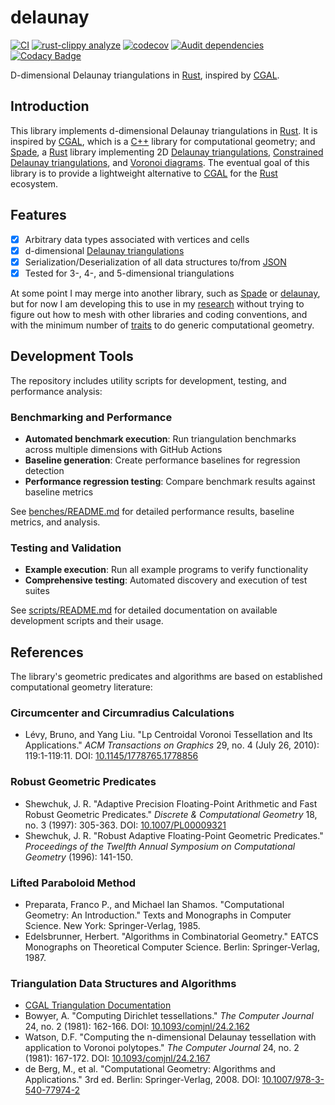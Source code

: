 # delaunay

[![CI](https://github.com/acgetchell/delaunay/actions/workflows/ci.yml/badge.svg)](https://github.com/acgetchell/delaunay/actions/workflows/ci.yml)
[![rust-clippy analyze](https://github.com/acgetchell/delaunay/actions/workflows/rust-clippy.yml/badge.svg)](https://github.com/acgetchell/delaunay/actions/workflows/rust-clippy.yml)
[![codecov](https://codecov.io/gh/acgetchell/delaunay/graph/badge.svg?token=WT7qZGT9bO)](https://codecov.io/gh/acgetchell/delaunay)
[![Audit dependencies](https://github.com/acgetchell/delaunay/actions/workflows/audit.yml/badge.svg)](https://github.com/acgetchell/delaunay/actions/workflows/audit.yml)
[![Codacy Badge](https://app.codacy.com/project/badge/Grade/3cad94f994f5434d877ae77f0daee692)](https://app.codacy.com/gh/acgetchell/delaunay/dashboard?utm_source=gh&utm_medium=referral&utm_content=&utm_campaign=Badge_grade)

D-dimensional Delaunay triangulations in [Rust], inspired by [CGAL].

## Introduction

This library implements d-dimensional Delaunay triangulations in [Rust]. It is
inspired by [CGAL], which is a [C++] library for computational geometry;
and [Spade], a [Rust] library implementing 2D [Delaunay triangulations],
[Constrained Delaunay triangulations], and [Voronoi diagrams]. The eventual
goal of this library is to provide a lightweight alternative to [CGAL] for
the [Rust] ecosystem.

## Features

- [x]  Arbitrary data types associated with vertices and cells
- [x]  d-dimensional [Delaunay triangulations]
- [x]  Serialization/Deserialization of all data structures to/from [JSON]
- [x]  Tested for 3-, 4-, and 5-dimensional triangulations

At some point I may merge into another library, such as [Spade] or [delaunay],
but for now I am developing this to use in my [research] without trying to
figure out how to mesh with other libraries and coding conventions, and with
the minimum number of [traits] to do generic computational geometry.

## Development Tools

The repository includes utility scripts for development, testing, and performance analysis:

### Benchmarking and Performance

- **Automated benchmark execution**: Run triangulation benchmarks across multiple dimensions with GitHub Actions
- **Baseline generation**: Create performance baselines for regression detection
- **Performance regression testing**: Compare benchmark results against baseline metrics

See [benches/README.md](benches/README.md) for detailed performance results, baseline metrics, and analysis.

### Testing and Validation

- **Example execution**: Run all example programs to verify functionality
- **Comprehensive testing**: Automated discovery and execution of test suites

See [scripts/README.md](scripts/README.md) for detailed documentation on available development scripts and their usage.

## References

The library's geometric predicates and algorithms are based on established computational geometry literature:

### Circumcenter and Circumradius Calculations

- Lévy, Bruno, and Yang Liu. "Lp Centroidal Voronoi Tessellation and Its Applications." *ACM Transactions on Graphics* 29, no. 4 (July 26, 2010):
  119:1-119:11. DOI: [10.1145/1778765.1778856](https://doi.org/10.1145/1778765.1778856)

### Robust Geometric Predicates

- Shewchuk, J. R. "Adaptive Precision Floating-Point Arithmetic and Fast Robust Geometric Predicates." *Discrete & Computational Geometry* 18,
  no. 3 (1997): 305-363. DOI: [10.1007/PL00009321](https://doi.org/10.1007/PL00009321)
- Shewchuk, J. R. "Robust Adaptive Floating-Point Geometric Predicates." *Proceedings of the Twelfth Annual Symposium on Computational Geometry* (1996): 141-150.

### Lifted Paraboloid Method

- Preparata, Franco P., and Michael Ian Shamos. "Computational Geometry: An Introduction." Texts and Monographs in Computer Science. New York: Springer-Verlag, 1985.
- Edelsbrunner, Herbert. "Algorithms in Combinatorial Geometry." EATCS Monographs on Theoretical Computer Science. Berlin: Springer-Verlag, 1987.

### Triangulation Data Structures and Algorithms

- [CGAL Triangulation Documentation](https://doc.cgal.org/latest/Triangulation/index.html)
- Bowyer, A. "Computing Dirichlet tessellations." *The Computer Journal* 24, no. 2 (1981): 162-166. DOI: [10.1093/comjnl/24.2.162](https://doi.org/10.1093/comjnl/24.2.162)
- Watson, D.F. "Computing the n-dimensional Delaunay tessellation with application to Voronoi polytopes." *The Computer Journal* 24, no. 2 (1981):
  167-172. DOI: [10.1093/comjnl/24.2.167](https://doi.org/10.1093/comjnl/24.2.167)
- de Berg, M., et al. "Computational Geometry: Algorithms and Applications." 3rd ed. Berlin: Springer-Verlag, 2008. DOI: [10.1007/978-3-540-77974-2](https://doi.org/10.1007/978-3-540-77974-2)

[Rust]: https://rust-lang.org
[CGAL]: https://www.cgal.org/
[C++]: https://isocpp.org
[Spade]: https://github.com/Stoeoef/spade
[delaunay]: https://crates.io/crates/delaunay
[JSON]: https://www.json.org/json-en.html
[Delaunay triangulations]: https://en.wikipedia.org/wiki/Delaunay_triangulation
[Constrained Delaunay triangulations]: https://en.wikipedia.org/wiki/Constrained_Delaunay_triangulation
[Voronoi diagrams]: https://en.wikipedia.org/wiki/Voronoi_diagram
[research]: https://github.com/acgetchell/cdt-rs
[traits]: https://doc.rust-lang.org/book/ch10-02-traits.html
